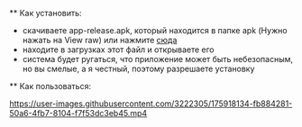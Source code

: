** Как установить:
- скачиваете app-release.apk, который находится в папке apk (Нужно нажать на View raw) или нажмите [сюда](https://github.com/askarsyzdykov/WhatsUpMe/raw/main/apk/app-release.apk)
- находите в загрузках этот файл и открываете его
- система будет ругаться, что приложение может быть небезопасным, но вы смелые, а я честный, поэтому разрешаете установку

** Как пользоваться:

https://user-images.githubusercontent.com/3222305/175918134-fb884281-50a6-4fb7-8104-f7f53dc3eb45.mp4

